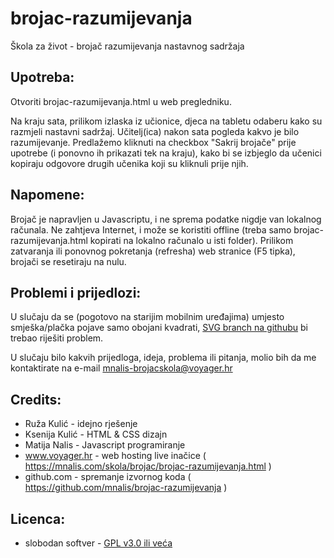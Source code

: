 # brojac-razumijevanja
Škola za život - brojač razumijevanja nastavnog sadržaja

## Upotreba:

Otvoriti brojac-razumijevanja.html u web pregledniku.

Na kraju sata, prilikom izlaska iz učionice, djeca na tabletu odaberu kako su razmjeli nastavni sadržaj. 
Učitelj(ica) nakon sata pogleda kakvo je bilo razumijevanje.
Predlažemo kliknuti na checkbox "Sakrij brojače" prije upotrebe (i ponovno ih prikazati tek na kraju),
kako bi se izbjeglo da učenici kopiraju odgovore drugih učenika koji su kliknuli prije njih.

## Napomene:

Brojač je napravljen u Javascriptu, i ne sprema podatke nigdje van lokalnog računala. 
Ne zahtjeva Internet, i može se koristiti offline (treba samo brojac-razumijevanja.html kopirati na lokalno računalo u isti folder).
Prilikom zatvaranja ili ponovnog pokretanja (refresha) web stranice (F5 tipka), brojači se resetiraju na nulu.

## Problemi i prijedlozi:
U slučaju da se (pogotovo na starijim mobilnim uređajima) umjesto smješka/plačka pojave samo obojani kvadrati,
[SVG branch na githubu](https://github.com/mnalis/brojac-razumijevanja/tree/svg) bi trebao
riješiti problem.

U slučaju bilo kakvih prijedloga, ideja, problema ili pitanja, molio bih da
me kontaktirate na e-mail mnalis-brojacskola@voyager.hr

## Credits:
- Ruža Kulić - idejno rješenje
- Ksenija Kulić - HTML & CSS dizajn
- Matija Nalis - Javascript programiranje
- www.voyager.hr - web hosting live inačice ( https://mnalis.com/skola/brojac/brojac-razumijevanja.html )
- github.com - spremanje izvornog koda ( https://github.com/mnalis/brojac-razumijevanja )

## Licenca:
- slobodan softver - [GPL v3.0 ili veća](LICENSE)
